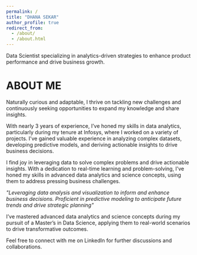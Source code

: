 ```yaml
---
permalink: /
title: "DHANA SEKAR"
author_profile: true
redirect_from: 
  - /about/
  - /about.html
---
```


Data Scientist specializing in analytics-driven strategies to enhance product performance and drive business growth.

ABOUT ME 
======
Naturally curious and adaptable, I thrive on tackling new challenges and continuously seeking opportunities to expand my knowledge and share insights.

With nearly 3 years of experience, I’ve honed my skills in data analytics, particularly during my tenure at Infosys, where I worked on a variety of projects. I’ve gained valuable experience in analyzing complex datasets, developing predictive models, and deriving actionable insights to drive business decisions.

I find joy in leveraging data to solve complex problems and drive actionable insights. With a dedication to real-time learning and problem-solving, I’ve honed my skills in advanced data analytics and science concepts, using them to address pressing business challenges.

_"Leveraging data analysis and visualization to inform and enhance business decisions. Proficient in predictive modeling to anticipate future trends and drive strategic planning"_

I’ve mastered advanced data analytics and science concepts during my pursuit of a Master’s in Data Science, applying them to real-world scenarios to drive transformative outcomes.

Feel free to connect with me on LinkedIn for further discussions and collaborations. 
